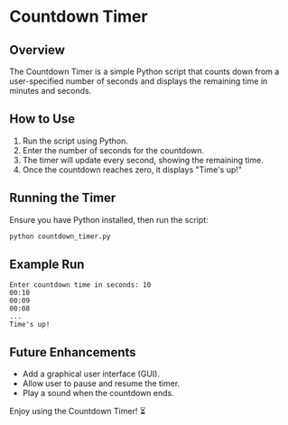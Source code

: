 # Countdown Timer

## Overview
The Countdown Timer is a simple Python script that counts down from a user-specified number of seconds and displays the remaining time in minutes and seconds.

## How to Use
1. Run the script using Python.
2. Enter the number of seconds for the countdown.
3. The timer will update every second, showing the remaining time.
4. Once the countdown reaches zero, it displays "Time's up!"

## Running the Timer
Ensure you have Python installed, then run the script:
```sh
python countdown_timer.py
```

## Example Run
```
Enter countdown time in seconds: 10
00:10
00:09
00:08
...
Time's up!
```

## Future Enhancements
- Add a graphical user interface (GUI).
- Allow user to pause and resume the timer.
- Play a sound when the countdown ends.

Enjoy using the Countdown Timer! ⏳

